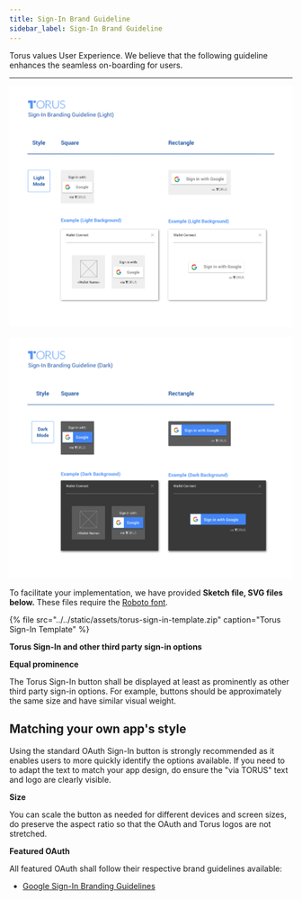```yaml
---
title: Sign-In Brand Guideline
sidebar_label: Sign-In Brand Guideline
---
```


Torus values User Experience. We believe that the following guideline enhances
the seamless on-boarding for users.

---

![Sign-In Light Mode](../../static/assets/torus-sign-in-branding-light-3x.png)

![Sign-In Dark Mode](../../static/assets/torus-sign-in-branding-dark-3x.png)

To facilitate your implementation, we have provided **Sketch file, SVG files
below.** These files require the
[Roboto font](https://developers.google.com/identity/branding-guidelines#font).

{% file src="../../static/assets/torus-sign-in-template.zip" caption="Torus Sign-In Template" %}

**Torus Sign-In and other third party sign-in options**

**Equal prominence**

The Torus Sign-In button shall be displayed at least as prominently as other
third party sign-in options. For example, buttons should be approximately the
same size and have similar visual weight.

## Matching your own app's style <a id="matching"></a>

Using the standard OAuth Sign-In button is strongly recommended as it enables
users to more quickly identify the options available. If you need to to adapt
the text to match your app design, do ensure the "via TORUS" text and logo are
clearly visible.

**Size**

You can scale the button as needed for different devices and screen sizes, do
preserve the aspect ratio so that the OAuth and Torus logos are not stretched.

**Featured OAuth**

All featured OAuth shall follow their respective brand guidelines available:

- [Google Sign-In Branding Guidelines](https://developers.google.com/identity/branding-guidelines#font)
